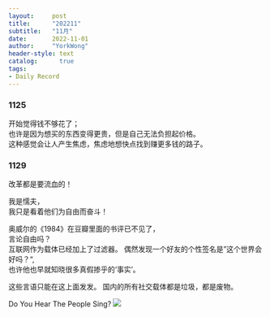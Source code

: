 ```yaml
---
layout:     post
title:      "202211"
subtitle:   "11月"
date:       2022-11-01
author:     "YorkWong"
header-style: text
catalog:      true
tags:
- Daily Record
---
```


### 1125
开始觉得钱不够花了；  
也许是因为想买的东西变得更贵，但是自己无法负担起价格。  
这种感觉会让人产生焦虑，焦虑地想快点找到赚更多钱的路子。

### 1129
改革都是要流血的！

我是懦夫，  
我只是看着他们为自由而奋斗！

奥威尔的《1984》在豆瓣里面的书评已不见了，  
言论自由吗？  
互联网作为载体已经加上了过滤器。
偶然发现一个好友的个性签名是”这个世界会好吗？“,  
也许他也早就知晓很多真假掺乎的‘事实’。

这些言语只能在这上面发发。
国内的所有社交载体都是垃圾，都是废物。  

Do You Hear The People Sing?
![](https://cdn.jsdelivr.net/gh/YorkWong30/picb/64.jpg)
